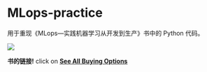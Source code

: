 # MLops-practice
用于重现《MLops—实践机器学习从开发到生产》书中的 Python 代码。

![](https://img14.360buyimg.com/n0/jfs/t1/204376/33/20984/153159/624dbee4Ed93d846f/f8d35229cd912e2b.jpg.avif)

**书的链接!** click on **[See All Buying Options](https://item.jd.com/13702806.html)** 

